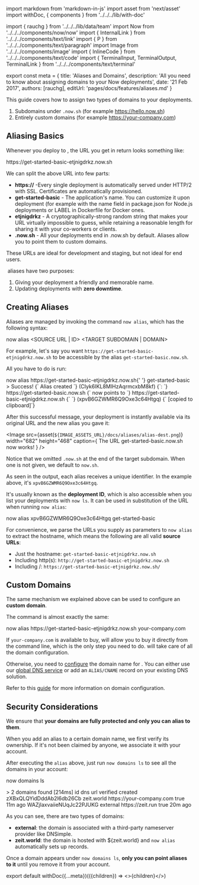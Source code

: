 import markdown from 'markdown-in-js'
import asset from 'next/asset'
import withDoc, { components } from '../../../lib/with-doc'

import { rauchg } from '../../../lib/data/team'
import Now from '../../../components/now/now'
import { InternalLink } from '../../../components/text/link'
import { P } from '../../../components/text/paragraph'
import Image from '../../../components/image'
import { InlineCode } from '../../../components/text/code'
import {
  TerminalInput,
  TerminalOutput,
  TerminalLink
} from '../../../components/text/terminal'

export const meta = {
  title: 'Aliases and Domains',
  description: 'All you need to know about assigning domains to your Now deployments',
  date: '21 Feb 2017',
  authors: [rauchg],
  editUrl: 'pages/docs/features/aliases.md'
}

This guide covers how to assign two types of domains to your <Now color="#000"/> deployments.

1. Subdomains under `.now.sh` (for example https://hello.now.sh)
2. Entirely custom domains (for example https://your-company.com)

## Aliasing Basics

Whenever you deploy to <Now color="#000"/>, the URL you get in return looks something like:

<TerminalOutput>
  https://<P.B>get-started-basic</P.B>-<P.B>etjnigdrkz</P.B>.now.sh
</TerminalOutput>

We can split the above URL into few parts:

* **https://** -Every single deployment is automatically served under HTTP/2 with SSL. Certificates are automatically provisioned.
* **get-started-basic**	- The application's name. You can customize it upon deployment (for example with the name field in package.json for Node.js deployments or LABEL in Dockerfile for Docker ones.
* **etjnigdrkz** -	A cryptographically-strong random string that makes your URL virtually impossible to guess, while retaining a reasonable length for sharing it with your co-workers or clients.
* **.now.sh** -	All your deployments end in .now.sh by default. Aliases allow you to point them to custom domains.

These URLs are ideal for development and staging, but not ideal for end users.

&#8203;<Now color="#000"/> aliases have two purposes:

1. Giving your deployment a friendly and memorable name.
2. Updating deployments with **zero downtime**.

## Creating Aliases

Aliases are managed by invoking the command `now alias`, which has the following syntax:

<TerminalInput>
  now alias &lt;SOURCE URL | ID&gt; &lt;TARGET SUBDOMAIN | DOMAIN&gt;
</TerminalInput>

For example, let's say you want `https://get-started-basic-etjnigdrkz.now.sh` to be accessible by the alias `get-started-basic.now.sh`.

All you have to do is run:

<TerminalInput>
  now alias https://get-started-basic-etjnigdrkz.now.sh{' '}
  <P.B>get-started-basic</P.B>
</TerminalInput>

<TerminalOutput>
  <span className="cyan">&gt; Success!</span>
  {` Alias created `}
  <span className="gray">(CIyk6IKL8MIHzAqrmcxbM8kf)</span>
  {`:
  `}
  <TerminalLink href="https://get-started-basic.now.sh">
    https://get-started-basic.now.sh
  </TerminalLink>
  {` now points to `}
  <TerminalLink href="https://get-started-basic-etjnigdrkz.now.sh">
    https://get-started-basic-etjnigdrkz.now.sh
  </TerminalLink>
  {` `}
  <span className="gray">(xpvB6GZWMR6Q9Oxe3c64Htgq)</span>
  {` [copied to clipboard]`}
</TerminalOutput>

After this successful message, your deployment is instantly available via its original URL and the new alias you gave it:

<Image
  src={asset(`${IMAGE_ASSETS_URL}/docs/aliases/alias-dest.png`)}
  width="682"
  height="468"
  caption={
    <span>
      The URL <InlineCode>get-started-basic.now.sh</InlineCode> now works!
    </span>
  }
/>

Notice that we omitted `.now.sh` at the end of the target subdomain. When one is not given, we default to `now.sh`.

As seen in the output, each alias receives a unique identifier. In the example above, it's `xpvB6GZWMR6Q9Oxe3c64Htgq`.

It's usually known as the **deployment ID**, which is also accessible when you list your deployments with `now ls`. It can be used in substitution of the URL when running `now alias`:

<TerminalInput>
  now alias <P.B>xpvB6GZWMR6Q9Oxe3c64Htgq</P.B> get-started-basic
</TerminalInput>

For convenience, we parse the URLs you supply as parameters to `now alias` to extract the hostname, which means the following are all valid **source URLs**:

* Just the hostname: `get-started-basic-etjnigdrkz.now.sh`
* Including http(s): `http://get-started-basic-etjnigdrkz.now.sh`
* Including /: `https://get-started-basic-etjnigdrkz.now.sh/`

## Custom Domains

The same mechanism we explained above can be used to configure an **custom domain**.

The command is almost exactly the same:

<TerminalInput>
  now alias https://get-started-basic-etjnigdrkz.now.sh your-company.com
</TerminalInput>

If `your-company.com` is available to buy, <Now color="#000"/> will allow you to buy it directly from the command line, which is the only step you need to do. <Now color="#000"/> will take care of all the domain configuration.

Otherwise, you need to [configure](/docs/getting-started/assign-a-domain-name) the domain name for <Now color="#000"/>. You can either use our [global DNS service](/world) or add an `ALIAS/CNAME` record on your existing DNS solution.

Refer to this [guide](/docs/getting-started/assign-a-domain-name) for more information on domain configuration.

## Security Considerations

We ensure that **your domains are fully protected and only you can alias to them**.

When you add an alias to a certain domain name, we first verify its ownership. If it's not been claimed by anyone, we associate it with your account.

After executing the `alias` above, just run `now domains ls` to see all the domains in your account:

<TerminalInput>now domains ls</TerminalInput>

<TerminalOutput>
  > 2 domains found [214ms] <span className="gray">id dns url verified created</span> zXBxQLQYidDddAb2l6db26Cb zeit.world

  <TerminalLink href="https://your-company.com">
    https://your-company.com
  </TerminalLink> true <span className="gray">11m ago</span> WAZjIaxvaiieNUqJc22PJUKG external

  <TerminalLink href="https://hyper.is">
    https://zeit.run
  </TerminalLink> true <span className="gray">20m ago</span>
</TerminalOutput>

As you can see, there are two types of domains:

* **external**: the domain is associated with a third-party nameserver provider like DNSimple.
* **zeit.world**: the domain is hosted with ${<InternalLink href="/world">zeit.world</InternalLink>} and `now alias` automatically sets up records.

Once a domain appears under `now domains ls`, **only you can point aliases to it** until you remove it from your account.

export default withDoc({...meta})(({children}) => <>{children}</>)
